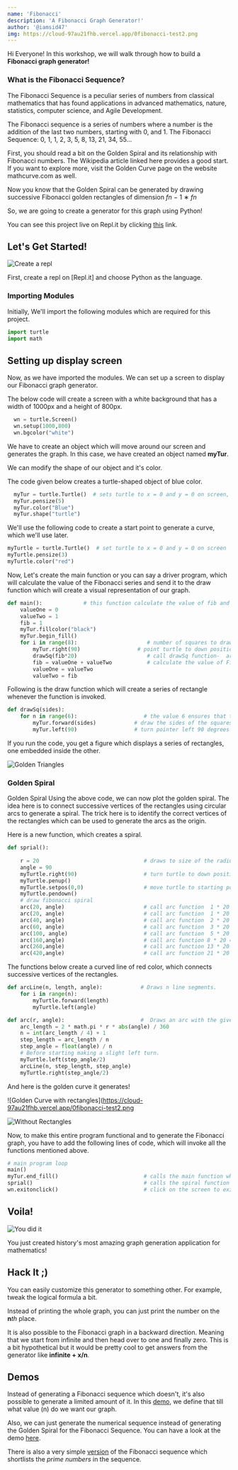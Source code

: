 ```yaml
---
name: 'Fibonacci'
description: 'A Fibonacci Graph Generator!'
author: '@iamsid47'
img: https://cloud-97au21fhb.vercel.app/0fibonacci-test2.png
---
```


Hi Everyone! In this workshop, we will walk through how to build a **Fibonacci graph generator!**

### What is the Fibonacci Sequence?

The Fibonacci Sequence is a peculiar series of numbers from classical mathematics that has found applications in advanced mathematics, nature, statistics, computer science, and Agile Development.

The Fibonacci sequence is a series of numbers where a number is the addition of the last two numbers, starting with 0, and 1.
The Fibonacci Sequence: 0, 1, 1, 2, 3, 5, 8, 13, 21, 34, 55…

First, you should read a bit on the Golden Spiral and its relationship with Fibonacci numbers. The Wikipedia article linked here provides a good start. If you want to explore more, visit the Golden Curve page on the website mathcurve.com as well.

Now you know that the Golden Spiral can be generated by drawing successive Fibonacci golden rectangles of dimension
*fn* − 1 ∗ *fn*
  
So, we are going to create a generator for this graph using Python!

You can see this project live on Repl.it by clicking [this](https://repl.it/@iamsid47/FibonacciV2) link.

## Let's Get Started!

![Create a repl](https://cloud-dqnxiplyi.vercel.app/0fibo-repl.png)

First, create a repl on [Repl.it] and choose Python as the language.

### Importing Modules

Initially, We'll import the following modules which are required for this project.

```python
import turtle
import math   
```

## Setting up display screen

Now, as we have imported the modules. We can set up a screen to display our Fibonacci graph generator. 

The below code will create a screen with a white background that has a width of 1000px and a height of 800px.

```python
  wn = turtle.Screen()
  wn.setup(1000,800)
  wn.bgcolor("white")
```


We have to create an object which will move around our screen and generates the graph. In this case, we have created an object named <b>myTur</b>. 

We can modify the shape of our object and it's color. 

The code given below creates a turtle-shaped object of blue color.

```python
  myTur = turtle.Turtle()  # sets turtle to x = 0 and y = 0 on screen, which displays the turtle at the centre of screen.
  myTur.pensize(5)
  myTur.color("Blue")
  myTur.shape("turtle")
```
We'll use the following code to create a start point to generate a curve, which we'll use later.

```python
myTurtle = turtle.Turtle()  # set turtle to x = 0 and y = 0 on screen
myTurtle.pensize(3)
myTurtle.color("red")
```
Now, Let's create the main function or you can say a driver program, which will calculate the value of the Fibonacci series and send it to the draw function which will create a visual representation of our graph.

```python
def main():             # this function calculate the value of fib and sends the results to the draw function
    valueOne = 0
    valueTwo = 1
    fib = 1
    myTur.fillcolor("black")
    myTur.begin_fill()
    for i in range(8):                      # number of squares to draw
        myTur.right(90)                  # point turtle to down position
        drawSq(fib*20)                      # call drawSq function-  argument = length of sides
        fib = valueOne + valueTwo           # calculate the value of Fibonacci
        valueOne = valueTwo
        valueTwo = fib
```
Following is the draw function which will create a series of rectangle whenever the function is invoked.

```python
def drawSq(sides):
    for n in range(6):                     # the value 6 ensures that the start of the next square is correct
        myTur.forward(sides)            # draw the sides of the squares
        myTur.left(90)                  # turn pointer left 90 degrees
```

If you run the code, you get a figure which displays a series of rectangles, one embedded inside the other.

![Golden Triangles](https://cloud-97au21fhb.vercel.app/2fibonacci-test.png)

### Golden Spiral

Golden Spiral
Using the above code, we can now plot the golden spiral. The idea here is to connect successive vertices of the rectangles using circular arcs to generate a spiral. The trick here is to identify the correct vertices of the rectangles which can be used to generate the arcs as the origin.

Here is a new function, which creates a spiral.


```python
def sprial():
    
    r = 20                                 # draws to size of the radius
    angle = 90
    myTurtle.right(90)                     # turn turtle to down position
    myTurtle.penup()
    myTurtle.setpos(0,0)                   # move turtle to starting point of first square
    myTurtle.pendown()
    # draw fibonacci spiral
    arc(20, angle)                         # call arc function  1 * 20 = 20
    arc(20, angle)                         # call arc function  1 * 20 = 20
    arc(40, angle)                         # call arc function  2 * 20 = 40
    arc(60, angle)                         # call arc function  3 * 20 = 60
    arc(100, angle)                        # call arc function  5 * 20 = 100
    arc(160,angle)                         # call arc function 8 * 20 = 160
    arc(260,angle)                         # call arc function 13 * 20 = 260
    arc(420,angle)                         # call arc function 21 * 20 = 420
```

The functions below create a curved line of red color, which connects successive vertices of the rectangles.

```python
def arcLine(n, length, angle):            # Draws n line segments.
    for i in range(n):
        myTurtle.forward(length)
        myTurtle.left(angle)

def arc(r, angle):                        #  Draws an arc with the given radius and angle
    arc_length = 2 * math.pi * r * abs(angle) / 360
    n = int(arc_length / 4) + 1
    step_length = arc_length / n
    step_angle = float(angle) / n
    # Before starting making a slight left turn.
    myTurtle.left(step_angle/2)
    arcLine(n, step_length, step_angle)
    myTurtle.right(step_angle/2)

```
And here is the golden curve it generates!

![Golden Curve with rectangles](https://cloud-97au21fhb.vercel.app/0fibonacci-test2.png




![Without Rectangles](https://cloud-97au21fhb.vercel.app/1golden_curve_alone.png)

Now, to make this entire program functional and to generate the Fibonacci graph, you have to add the following lines of code, which will invoke all the functions mentioned above.

```python
# main program loop
main() 
myTur.end_fill()                           # calls the main function which draws the boxes
sprial()                                   # calls the spiral function which draws the sprial
wn.exitonclick()                           # click on the screen to exit the program

```

## Voila!

![You did it](https://media.giphy.com/media/d2Z9QYzA2aidiWn6/giphy.gif)

You just created history's most amazing graph generation application for mathematics!

## Hack It ;)

You can easily customize this generator to something other. For example, tweak the logical formula a bit.

Instead of printing the whole graph, you can just print the number on the **n***th* place.

It is also possible to the Fibonacci graph in a backward direction. Meaning that we start from infinite and then head over to one and finally zero. This is a bit hypothetical but it would be pretty cool to get answers from the generator like **infinite + x/n**. 

## Demos

Instead of generating a Fibonacci sequence which doesn't, it's also possible to generate a limited amount of it. In this [demo](https://repl.it/@iamsid47/fibo-demo-1), we define that till what value (n) do we want our graph.

Also, we can just generate the numerical sequence instead of generating the Golden Spiral for the Fibonacci Sequence. You can have a look at the demo [here](https://repl.it/@iamsid47/fibo-demo2).

There is also a very simple [version](https://repl.it/@iamsid47/fibo-demo3) of the Fibonacci sequence which shortlists the *prime numbers* in the sequence.
